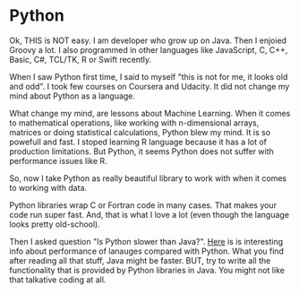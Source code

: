 # Python

Ok, THIS is NOT easy. I am developer who grow up on Java. Then I enjoied Groovy a lot. I also programmed in other languages like JavaScript, C, C++, Basic, C\#, TCL/TK, R or Swift recently.

When I saw Python first time, I said to myself "this is not for me, it looks old and odd".  I took few courses on Coursera and Udacity. It did not change my mind about Python as a language.

What change my mind, are lessons about Machine Learning. When it comes to mathematical operations, like working with n-dimensional arrays, matrices or doing statistical calculations, Python blew my mind. It is so powefull and fast. I stoped learning R language because it has a lot of production limitations. But Python, it seems Python does not suffer with performance issues like R.

So, now I take Python as really beautiful library to work with when it comes to working with data.

Python libraries wrap C or Fortran code in many cases. That makes your code run super fast. And, that is what I love a lot \(even though the language looks pretty old-school\).

Then I asked question "Is Python slower than Java?". [Here](http://stackoverflow.com/questions/672857/is-python-slower-than-java-c/1177553#1177553 ) is is interesting info about performance of lanauges compared with Python. What you find after reading all that stuff, Java might be faster. BUT, try to write all the functionality that is provided by Python libraries in Java. You might not like that talkative coding at all.

